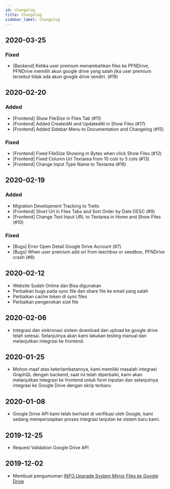 ```yaml
---
id: changelog
title: Changelog
sidebar_label: Changelog
---
```


## 2020-03-25
### Fixed
- [Backend] Ketika user premium menambahkan files ke PFNDrive, PFNDrive memilih akun google drive yang salah jika user premium tersebut tidak ada akun google drive sendiri. (#19)

## 2020-02-20
### Added
- [Frontend] Show FileSize in Files Tab (#11)
- [Frontend] Added CreatedAt and UpdatedAt in Show Files (#17)
- [Frontend] Added Sidebar Menu to Documentation and Changelog (#15)

### Fixed
- [Frontend] Fixed FileSize Showing in Bytes when click Show Files (#12)
- [Frontend] Fixed Column Url Textarea from 10 cols to 5 cols (#13)
- [Frontend] Change Input Type Name to Textarea (#16)

## 2020-02-19
### Added
- Migration Development Tracking to Trello
- [Frontend] Short Url in Files Tabs and Sort Order by Date DESC (#9)
- [Frontend] Change Text Input URL to Textarea in Home and Show Files (#10)

### Fixed
- [Bugs] Error Open Detail Google Drive Account (#7)
- [Bugs] When user premium add url from leechbox or seedbox, PFNDrive crash (#8)

## 2020-02-12
- Website Sudah Online dan Bisa digunakan
- Perbaikan bugs pada sync file dan share file ke email yang salah
- Perbaikan cache token di sync files
- Perbaikan pengecekan size file

## 2020-02-06
- Integrasi dan sinkronasi sistem download dan upload ke google drive telah selesai. Selanjutnya akan kami lakukan testing manual dan melanjutkan integrasi ke frontend.

## 2020-01-25
- Mohon maaf atas keterlambatannya, kami memiliki masalah integrasi GraphQL dengan backend, saat ini telah diperbaiki, kami akan melanjutkan integrasi ke frontend untuk form inputan dan selanjutnya integrasi ke Google Drive dengan skrip terbaru.

## 2020-01-08
- Google Drive API kami telah berhasil di verifikasi oleh Google, kami sedang mempersiapkan proses integrasi lanjutan ke sistem baru kami.

## 2019-12-25
- Request Validation Google Drive API

## 2019-12-02
- Membuat pengumuman [INFO Upgrade System Mirror Files ke Google Drive](https://manage.premiumfast.net/announcements/128/INFO-Upgrade-System-Mirror-Files-ke-Google-Drive.html)